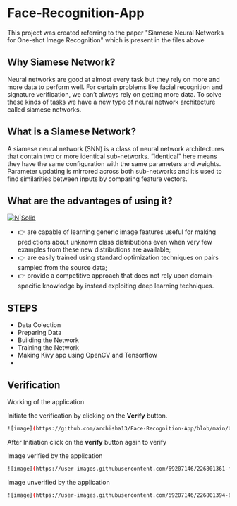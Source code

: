 
# Face-Recognition-App
This project was created referring to the paper "Siamese Neural Networks for One-shot Image Recognition" which is present in the files above
## Why Siamese Network?
Neural networks are good at almost every task but they rely on more and more data to perform well. For certain problems like facial recognition and signature verification, we can’t always rely on getting more data. To solve these kinds of tasks we have a new type of neural network architecture called siamese networks.

## What is a Siamese Network?
A siamese neural network (SNN) is a class of neural network architectures that contain two or more identical sub-networks. “Identical” here means they have the same configuration with the same parameters and weights. Parameter updating is mirrored across both sub-networks and it’s used to find similarities between inputs by comparing feature vectors.
## What are the advantages of using it?
[![N|Solid](https://cldup.com/dTxpPi9lDf.thumb.png)](https://nodesource.com/products/nsolid)
- 👉  are capable of learning generic image features useful for making predictions about unknown class distributions even when very few examples from these new distributions are available;
- 👉  are easily trained using standard optimization techniques on pairs sampled from the source
data; 
- 👉 provide a competitive approach that does not rely upon domain-specific knowledge by instead exploiting deep learning techniques.

## STEPS
- Data Colection
- Preparing Data
- Building the Network
- Training the Network
- Making Kivy app using OpenCV and Tensorflow
- 
## Verification

Working of the application

Initiate the verification by clicking on the **Verify** button.

```sh
![image](https://github.com/archisha13/Face-Recognition-App/blob/main/Uninitiated.png)

```

After Initiation click on the **verify** button again to verify

Image verified by the application
```sh
![image](https://user-images.githubusercontent.com/69207146/226801361-f754f5d3-2743-4fce-839a-54d607678fb3.png)

```


Image unverified by the application
```sh
![image](https://user-images.githubusercontent.com/69207146/226801394-8cae6201-92f6-4d66-bc59-d93a4662a0bf.png)

```


[//]: # (These are reference links used in the body of this note and get stripped out when the markdown processor does its job. There is no need to format nicely because it shouldn't be seen. Thanks SO - http://stackoverflow.com/questions/4823468/store-comments-in-markdown-syntax)

   [dill]: <https://github.com/joemccann/dillinger>
   [git-repo-url]: <https://github.com/joemccann/dillinger.git>
   [john gruber]: <http://daringfireball.net>
   [df1]: <http://daringfireball.net/projects/markdown/>
   [markdown-it]: <https://github.com/markdown-it/markdown-it>
   [Ace Editor]: <http://ace.ajax.org>
   [node.js]: <http://nodejs.org>
   [Twitter Bootstrap]: <http://twitter.github.com/bootstrap/>
   [jQuery]: <http://jquery.com>
   [@tjholowaychuk]: <http://twitter.com/tjholowaychuk>
   [express]: <http://expressjs.com>
   [AngularJS]: <http://angularjs.org>
   [Gulp]: <http://gulpjs.com>

   [PlDb]: <https://github.com/joemccann/dillinger/tree/master/plugins/dropbox/README.md>
   [PlGh]: <https://github.com/joemccann/dillinger/tree/master/plugins/github/README.md>
   [PlGd]: <https://github.com/joemccann/dillinger/tree/master/plugins/googledrive/README.md>
   [PlOd]: <https://github.com/joemccann/dillinger/tree/master/plugins/onedrive/README.md>
   [PlMe]: <https://github.com/joemccann/dillinger/tree/master/plugins/medium/README.md>
   [PlGa]: <https://github.com/RahulHP/dillinger/blob/master/plugins/googleanalytics/README.md>


